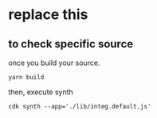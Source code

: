 # replace this

## to check specific source

once you build your source.

```
yarn build
```

then, execute synth

```
cdk synth --app='./lib/integ.default.js'
```
